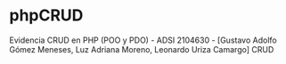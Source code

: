 # phpCRUD
Evidencia CRUD en PHP (POO y PDO) - ADSI 2104630 - [Gustavo Adolfo Gómez Meneses, Luz Adriana Moreno, Leonardo Uriza Camargo]
CRUD
